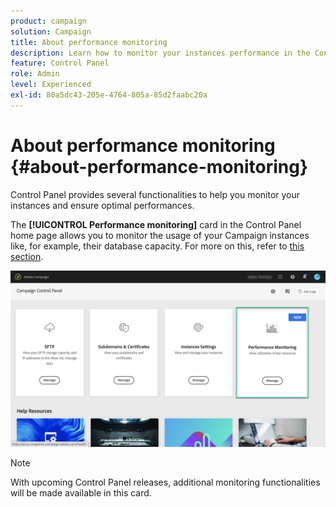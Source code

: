 ```yaml
---
product: campaign
solution: Campaign 
title: About performance monitoring
description: Learn how to monitor your instances performance in the Control Panel
feature: Control Panel
role: Admin
level: Experienced
exl-id: 80a5dc43-205e-4764-805a-85d2faabc20a
---
```

# About performance monitoring {#about-performance-monitoring}

Control Panel provides several functionalities to help you monitor your instances and ensure optimal performances.

The **[!UICONTROL Performance monitoring]** card in the Control Panel home page allows you to monitor the usage of your Campaign instances like, for example, their database capacity. For more on this, refer to [this section](../../performance-monitoring/using/database-monitoring.md).

![](assets/performance_card.png)

>[!NOTE]
>
>With upcoming Control Panel releases, additional monitoring functionalities will be made available in this card.

